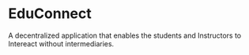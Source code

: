# EduConnect
A decentralized application that enables the students and Instructors to Intereact without intermediaries.
